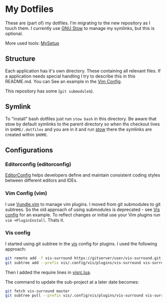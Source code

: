 # My Dotfiles

These are (part of) my dotfiles. I'm migrating to the new repository as I touch
them. I currently use [GNU Stow][stow] to manage my symlinks, but this is optional.

More used tools: [MySetup](MySetup.md)

## Structure

Each application has it's own directory. These containing all relevant files.
If a application needs special handling I try to describe this in this README.md.
You can See an example in the [Vim Config](#vim-config).

This repository has some (`git submodule`s).

## Symlink

To "install" bash dotfiles just run `stow bash` in this directory.
Be aware that stow by default symlinks to the parent directory so
when ths checkout lives in `$HOME/.dotfiles` and you are in it and run
[stow][stow] there the symlinks are created within `$HOME`.

## Configurations

### Editorconfig (editorconfig)

[EditorConfig][editorconfig] helps developers define and maintain consistent coding styles between different editors and IDEs.

### Vim Config (vim)

I use [Vundle.vim][vundle] to manage vim plugins. I moved from git submodules to git
subtrees. So the old approach of using submodules is deprecated - see [Vis config](#vis-config)
for an example.
To reflect changes or initial use your Vim plugins run
`vim +PluginInstall`. Thats it.




### Vis config

I started using git subtree in the [vis][vis] config for plugins. I used the following approach:

```sh
git remote add -f vis-surround https://gitserver/user/vis-surround.git
git subtree add --prefix vis/.config/vis/plugins/vis-surround vis-surround master --squash
```

Then I added the require lines in [visrc.lua](vis/.config/vis/visrc.lua).

The command to update the sub-project at a later date becomes:

```sh
git fetch vis-surround master
git subtree pull --prefix vis/.config/vis/plugins/vis-surround vis-surround master --squash
```


[stow]: https://www.gnu.org/software/stow/
[editorconfig]: http://editorconfig.org/
[vundle]: https://github.com/VundleVim/Vundle.vim
[vis]: https://github.com/martanne/vis
